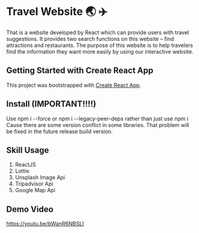 # Travel Website :earth_asia: :airplane:

That is a website developed by React which can provide users with travel suggestions. It provides two search functions on this website – find attractions and restaurants. The purpose of this website is to help travelers find the information they want more easily by using our interactive website.

## Getting Started with Create React App

This project was bootstrapped with [Create React App](https://github.com/facebook/create-react-app).

## Install (IMPORTANT!!!!)
Use npm i --force or npm i --legacy-peer-deps rather than just use npm i
Cause there are some version conflict in some libraries. That problem will be fixed in the future release build version.

## Skill Usage
1. ReactJS
2. Lottie
3. Unsplash Image Api
4. Tripadvisor Api
5. Google Map Api

## Demo Video
https://youtu.be/bWanR6NBSLI
